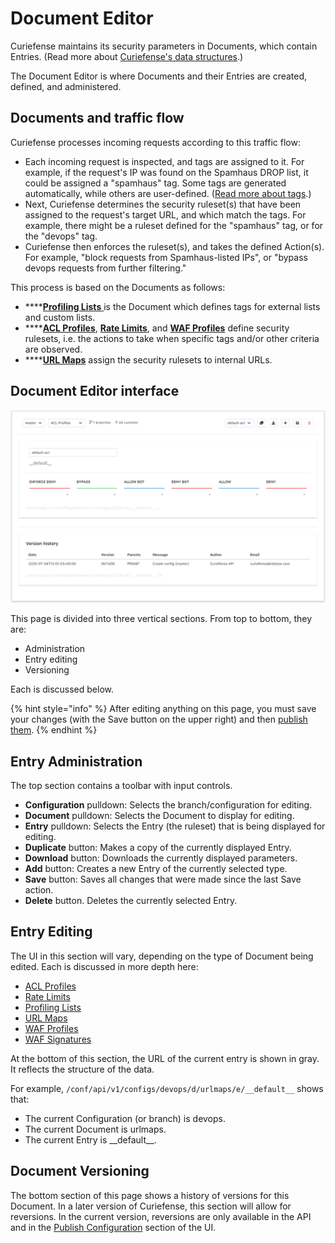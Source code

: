 # Document Editor

Curiefense maintains its security parameters in Documents, which contain Entries. \(Read more about [Curiefense's data structures](../../#data-structures).\)

The Document Editor is where Documents and their Entries are created, defined, and administered.

## Documents and traffic flow

Curiefense processes incoming requests according to this traffic flow:

* Each incoming request is inspected, and tags are assigned to it. For example, if the request's IP was found on the Spamhaus DROP list, it could be assigned a "spamhaus" tag. Some tags are generated automatically, while others are user-defined. \([Read more about tags](../../reference/tags.md).\)
* Next, Curiefense determines the security ruleset\(s\) that have been assigned to the request's target URL, and which match the tags. For example, there might be a ruleset defined for the "spamhaus" tag, or for the "devops" tag.
* Curiefense then enforces the ruleset\(s\), and takes the defined Action\(s\). For example, "block requests from Spamhaus-listed IPs", or "bypass devops requests from further filtering."

This process is based on the Documents as follows:

* \*\*\*\*[**Profiling Lists** ](profiling-lists.md)is the Document which defines tags for external lists and custom lists.
* \*\*\*\*[**ACL Profiles**](acl-profiles.md), [**Rate Limits**](rate-limits.md), and [**WAF Profiles**](waf-profiles.md) define security rulesets, i.e. the actions to take when specific tags and/or other criteria are observed.
* \*\*\*\*[**URL Maps**](url-maps.md) assign the security rulesets to internal URLs.

## Document Editor interface

![](../../.gitbook/assets/document-editor-acl-profiles%20%281%29.png)

This page is divided into three vertical sections. From top to bottom, they are:

* Administration
* Entry editing
* Versioning

Each is discussed below.

{% hint style="info" %}
After editing anything on this page, you must save your changes \(with the Save button on the upper right\) and then [publish them](../publish-configuration.md).
{% endhint %}

## Entry Administration

The top section contains a toolbar with input controls.

* **Configuration** pulldown: Selects the branch/configuration for editing.
* **Document** pulldown: Selects the Document to display for editing.
* **Entry** pulldown: Selects the Entry \(the ruleset\) that is being displayed for editing.
* **Duplicate** button: Makes a copy of the currently displayed Entry.
* **Download** button: Downloads the currently displayed parameters.
* **Add** button: Creates a new Entry of the currently selected type.
* **Save** button: Saves all changes that were made since the last Save action.
* **Delete** button. Deletes the currently selected Entry.

## Entry Editing

The UI in this section will vary, depending on the type of Document being edited. Each is discussed in more depth here:

* [ACL Profiles](acl-profiles.md)
* [Rate Limits](rate-limits.md)
* [Profiling Lists](profiling-lists.md)
* [URL Maps](url-maps.md)
* [WAF Profiles](waf-profiles.md)
* [WAF Signatures](waf-signatures.md)

At the bottom of this section, the URL of the current entry is shown in gray. It reflects the structure of the data.

For example, `/conf/api/v1/configs/devops/d/urlmaps/e/__default__` shows that:

* The current Configuration \(or branch\) is devops.
* The current Document is urlmaps.
* The current Entry is \_\_default\_\_.

## **Document Versioning**

The bottom section of this page shows a history of versions for this Document. In a later version of Curiefense, this section will allow for reversions. In the current version, reversions are only available in the API and in the [Publish Configuration](../publish-configuration.md) section of the UI.

